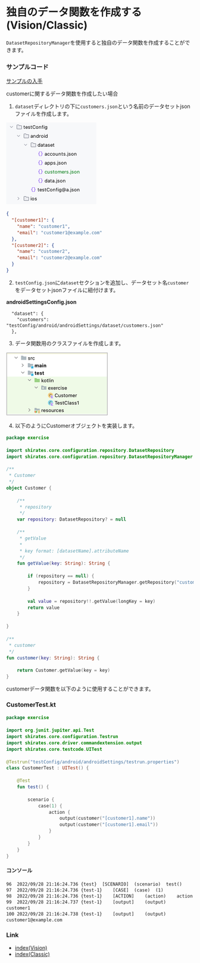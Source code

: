 # 独自のデータ関数を作成する (Vision/Classic)

`DatasetRepositoryManager`を使用すると独自のデータ関数を作成することができます。

### サンプルコード

[サンプルの入手](../../../getting_samples_ja.md)

customerに関するデータ関数を作成したい場合

1. `dataset`ディレクトリの下に`customers.json`という名前のデータセットjsonファイルを作成します。

![](_images/creating_data_function_1.png)

```json
{
  "[customer1]": {
    "name": "customer1",
    "email": "customer1@example.com"
  },
  "[customer2]": {
    "name": "customer2",
    "email": "customer2@example.com"
  }
}
```

2. `testConfig.json`に`dataset`セクションを追加し、データセット名`customer`をデータセットjsonファイルに紐付けます。

**androidSettingsConfig.json**

```
  "dataset": {
    "customers": "testConfig/android/androidSettings/dataset/customers.json"
  },
```

3. データ関数用のクラスファイルを作成します。

![](_images/creating_data_function_2.png)

4. 以下のようにCustomerオブジェクトを実装します。

```kotlin
package exercise

import shirates.core.configuration.repository.DatasetRepository
import shirates.core.configuration.repository.DatasetRepositoryManager

/**
 * Customer
 */
object Customer {

    /**
     * repository
     */
    var repository: DatasetRepository? = null

    /**
     * getValue
     *
     * key format: [datasetName].attributeName
     */
    fun getValue(key: String): String {

        if (repository == null) {
            repository = DatasetRepositoryManager.getRepository("customers")
        }

        val value = repository!!.getValue(longKey = key)
        return value
    }

}

/**
 * customer
 */
fun customer(key: String): String {

    return Customer.getValue(key = key)
}
```

customerデータ関数を以下のように使用することができます。

### CustomerTest.kt

```kotlin
package exercise

import org.junit.jupiter.api.Test
import shirates.core.configuration.Testrun
import shirates.core.driver.commandextension.output
import shirates.core.testcode.UITest

@Testrun("testConfig/android/androidSettings/testrun.properties")
class CustomerTest : UITest() {

    @Test
    fun test() {

        scenario {
            case(1) {
                action {
                    output(customer("[customer1].name"))
                    output(customer("[customer1].email"))
                }
            }
        }
    }
}
```

#### コンソール

```
96	2022/09/28 21:16:24.736	{test}	[SCENARIO]	(scenario)	test()
97	2022/09/28 21:16:24.736	{test-1}	[CASE]	(case)	(1)
98	2022/09/28 21:16:24.736	{test-1}	[ACTION]	(action)	action
99	2022/09/28 21:16:24.737	{test-1}	[output]	(output)	customer1
100	2022/09/28 21:16:24.738	{test-1}	[output]	(output)	customer1@example.com
```

### Link

- [index(Vision)](../../index_ja.md)
- [index(Classic)](../../classic/index_ja.md)
